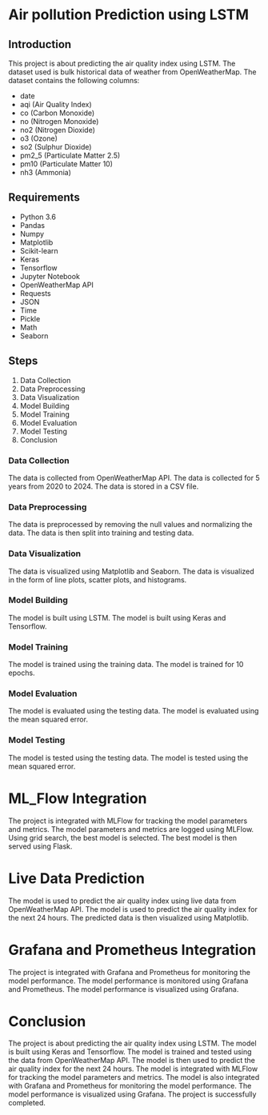 # Air pollution Prediction using LSTM

## Introduction
This project is about predicting the air quality index using LSTM. The dataset used is bulk historical data of weather from OpenWeatherMap. The dataset contains the following columns:
- date 
- aqi (Air Quality Index)
- co (Carbon Monoxide)
- no (Nitrogen Monoxide)
- no2 (Nitrogen Dioxide)
- o3 (Ozone)
- so2 (Sulphur Dioxide)
- pm2_5 (Particulate Matter 2.5)
- pm10 (Particulate Matter 10)
- nh3 (Ammonia)

## Requirements
- Python 3.6
- Pandas
- Numpy
- Matplotlib
- Scikit-learn
- Keras
- Tensorflow
- Jupyter Notebook
- OpenWeatherMap API
- Requests
- JSON
- Time
- Pickle
- Math
- Seaborn

## Steps
1. Data Collection
2. Data Preprocessing
3. Data Visualization
4. Model Building
5. Model Training
6. Model Evaluation
7. Model Testing
8. Conclusion


### Data Collection
The data is collected from OpenWeatherMap API. The data is collected for 5 years from 2020 to 2024. The data is stored in a CSV file.

### Data Preprocessing
The data is preprocessed by removing the null values and normalizing the data. The data is then split into training and testing data.

### Data Visualization
The data is visualized using Matplotlib and Seaborn. The data is visualized in the form of line plots, scatter plots, and histograms.

### Model Building
The model is built using LSTM. The model is built using Keras and Tensorflow.

### Model Training
The model is trained using the training data. The model is trained for 10 epochs.

### Model Evaluation
The model is evaluated using the testing data. The model is evaluated using the mean squared error.

### Model Testing
The model is tested using the testing data. The model is tested using the mean squared error.


# ML_Flow Integration
The project is integrated with MLFlow for tracking the model parameters and metrics. The model parameters and metrics are logged using MLFlow. Using grid search, the best model is selected.
The best model is then served using Flask.

# Live Data Prediction
The model is used to predict the air quality index using live data from OpenWeatherMap API. The model is used to predict the air quality index for the next 24 hours. The predicted data is then visualized using Matplotlib. 

# Grafana and Prometheus Integration
The project is integrated with Grafana and Prometheus for monitoring the model performance. The model performance is monitored using Grafana and Prometheus. The model performance is visualized using Grafana.

# Conclusion
The project is about predicting the air quality index using LSTM. The model is built using Keras and Tensorflow. The model is trained and tested using the data from OpenWeatherMap API. The model is then used to predict the air quality index for the next 24 hours. The model is integrated with MLFlow for tracking the model parameters and metrics. The model is also integrated with Grafana and Prometheus for monitoring the model performance. The model performance is visualized using Grafana. The project is successfully completed.
